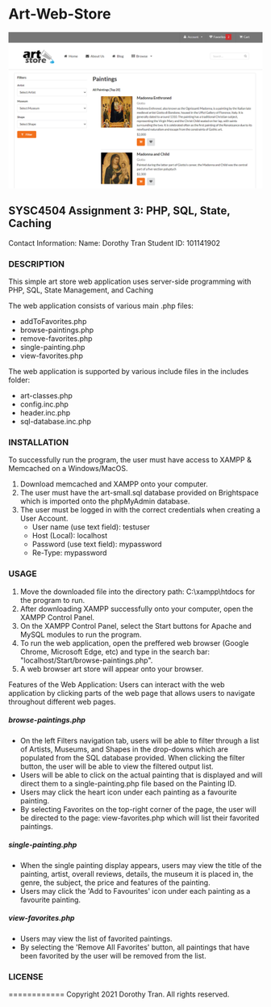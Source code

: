 # Art-Web-Store
![](Start/Capture3.PNG)

## SYSC4504 Assignment 3: PHP, SQL, State, Caching

Contact Information:
Name: Dorothy Tran 
Student ID: 101141902

### DESCRIPTION
This simple art store web application uses server-side programming with PHP, SQL, State Management, and Caching

The web application consists of various main .php files:
* addToFavorites.php
* browse-paintings.php
* remove-favorites.php
* single-painting.php
* view-favorites.php

The web application is supported by various include files in the includes folder:
* art-classes.php
* config.inc.php
* header.inc.php
* sql-database.inc.php

### INSTALLATION
To successfully run the program, the user must have access to XAMPP & Memcached on a Windows/MacOS.
1. Download memcached and XAMPP onto your computer.
2. The user must have the art-small.sql database provided on Brightspace which is imported onto the phpMyAdmin database.
3. The user must be logged in with the correct credentials when creating a User Account.
	- User name (use text field): testuser
	- Host (Local): localhost
	- Password (use text field): mypassword
	- Re-Type: mypassword

### USAGE
1. Move the downloaded file into the directory path: C:\xampp\htdocs for the program to run.
2. After downloading XAMPP successfully onto your computer, open the XAMPP Control Panel.
3. On the XAMPP Control Panel, select the Start buttons for Apache and MySQL modules to run the program.
4. To run the web application, open the preffered web browser (Google Chrome, Microsoft Edge, etc) and type in the search bar: "localhost/Start/browse-paintings.php".
5. A web browser art store will appear onto your browser.

Features of the Web Application:
Users can interact with the web application by clicking parts of the web page that allows users to navigate throughout different web pages.

##### browse-paintings.php
* On the left Filters navigation tab, users will be able to filter through a list of Artists, Museums, and Shapes in the drop-downs which are populated from the SQL database provided. When clicking the filter button, the user will be able to view the filtered output list.
* Users will be able to click on the actual painting that is displayed and will direct them to a single-painting.php file based on the Painting ID.
* Users may click the heart icon under each painting as a favourite painting.
* By selecting Favorites on the top-right corner of the page, the user will be directed to the page: view-favorites.php which will list their favorited paintings.


##### single-painting.php
* When the single painting display appears, users may view the title of the painting, artist, overall reviews, details, the museum it is placed in, the genre, the subject, the price and features of the painting.
* Users may click the 'Add to Favourites' icon under each painting as a favourite painting.


##### view-favorites.php
* Users may view the list of favorited paintings.
* By selecting the 'Remove All Favorites' button, all paintings that have been favorited by the user will be removed from the list.


### LICENSE
============
Copyright 2021 Dorothy Tran. All rights reserved.
